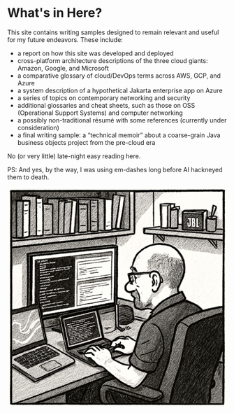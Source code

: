 # What's in Here?

This site contains writing samples designed to remain relevant and useful for my future endeavors. These include:

- a report on how this site was developed and deployed
- cross-platform architecture descriptions of the three cloud giants: Amazon, Google, and Microsoft
- a comparative glossary of cloud/DevOps terms across AWS, GCP, and Azure
- a system description of a hypothetical Jakarta enterprise app on Azure
- a series of topics on contemporary networking and security
- additional glossaries and cheat sheets, such as those on OSS (Operational Support Systems) and computer networking
- a possibly non-traditional résumé with some references (currently under consideration)
- a final writing sample: a “technical memoir” about a coarse-grain Java business objects project from the pre-cloud era

No (or very little) late-night easy reading here.

PS: And yes, by the way, I was using em-dashes long before AI hackneyed them to death.

![Illustration - Ler typing away developing this site](img/ler-typing-away.png)
